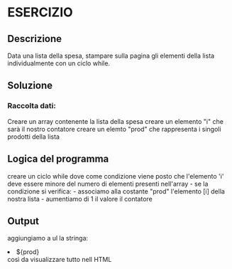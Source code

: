 # ESERCIZIO

## Descrizione
Data una lista della spesa, stampare sulla pagina gli elementi della lista individualmente con un ciclo while.

## Soluzione

### Raccolta dati:
Creare un array contenente la lista della spesa
creare un elemento "i" che sarà il nostro contatore
creare un elemto "prod" che rappresenta i singoli prodotti della lista

## Logica del programma
creare un ciclo while dove come condizione viene posto che l'elemento 'i' deve essere minore del numero di elementi presenti nell'array
    - se la condizione si verifica:
        - associamo alla costante "prod" l'elemento [i] della nostra lista
        - aumentiamo di 1 il valore il contatore

## Output
aggiungiamo a ul la stringa: <li>${prod}</li> così da visualizzare tutto nell HTML

